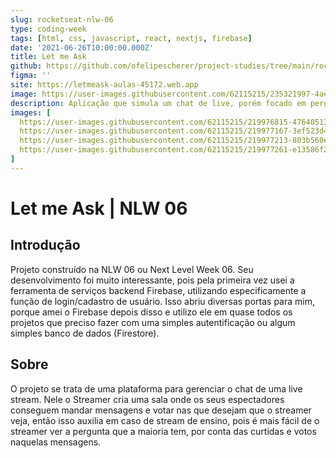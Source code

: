 ```yaml
---
slug: rocketseat-nlw-06
type: coding-week
tags: [html, css, javascript, react, nextjs, firebase]
date: '2021-06-26T10:00:00.000Z'
title: Let me Ask
github: https://github.com/ofelipescherer/project-studies/tree/main/rocketseat/nlw-06-let-me-ask
figma: ''
site: https://letmeask-aulas-45172.web.app
image: https://user-images.githubusercontent.com/62115215/235321997-4aee7557-ba24-462d-99cd-b0b63fdd920c.png
description: Aplicação que simula um chat de live, porém focado em perguntas. Desenvolvido durante a NLW 06 da Rocketseat
images: [
  https://user-images.githubusercontent.com/62115215/219976815-47640513-1c8c-4df1-b0fb-69a38212e4dc.png,
  https://user-images.githubusercontent.com/62115215/219977167-3ef523d4-20e5-42ce-9328-afe0c0d6babd.png,
  https://user-images.githubusercontent.com/62115215/219977213-803b560e-e959-4b59-a95f-45ef966b40e7.png,
  https://user-images.githubusercontent.com/62115215/219977261-e13586f2-bb16-40ae-b2d2-7479ecfd15d8.png
]
---
```


# Let me Ask | NLW 06

## Introdução

Projeto construído na NLW 06 ou Next Level Week 06. Seu desenvolvimento foi muito interessante, pois pela primeira vez usei a ferramenta de serviços backend Firebase, utilizando especificamente a função de login/cadastro de usuário. Isso abriu diversas portas para mim, porque amei o Firebase depois disso e utilizo ele em quase todos os projetos que preciso fazer com uma simples autentificação ou algum simples banco de dados (Firestore).

## Sobre

O projeto se trata de uma plataforma para gerenciar o chat de uma live stream. Nele o Streamer cria uma sala onde os seus espectadores conseguem mandar mensagens e votar nas que desejam que o streamer veja, então isso auxilia em caso de stream de ensino, pois é mais fácil de o streamer ver a pergunta que a maioria tem, por conta das curtidas e votos naquelas mensagens.

